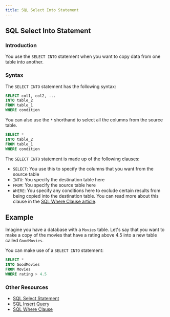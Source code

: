 ```yaml
---
title: SQL Select Into Statement
---
```

## SQL Select Into Statement

### Introduction
You use the `SELECT INTO` statement when you want to copy data from one table into another.

### Syntax
The `SELECT INTO` statement has the following syntax:
```sql
SELECT col1, col2, ...
INTO table_2
FROM table_1
WHERE condition
```
You can also use the `*` shorthand to select all the columns from the source table.
```sql
SELECT *
INTO table_2
FROM table_1
WHERE condition
```
The `SELECT INTO` statement is made up of the following clauses:
* `SELECT`: You use this to specify the columns that you want from the source table
* `INTO`: You specify the destination table here
* `FROM`: You specify the source table here
* `WHERE`: You specify any conditions here to exclude certain results from being copied into the destination table. You can read more about this clause in the [SQL Where Clause article](../sql-where-clause/index.md).

## Example
Imagine you have a database with a `Movies` table. Let's say that you want to make a copy of the movies that have a rating above 4.5 into a new table called `GoodMovies`. 

You can make use of a `SELECT INTO` statement:
```sql
SELECT *
INTO GoodMovies
FROM Movies
WHERE rating > 4.5
```

### Other Resources
- [SQL Select Statement](../sql-select-statement/index.md)
- [SQL Insert Query](../sql-insert-query/index.md)
- [SQL Where Clause](../sql-where-clause/index.md)
